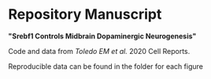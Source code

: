 # Repository Manuscript 
**"Srebf1 Controls Midbrain Dopaminergic Neurogenesis"**

Code and data from *Toledo EM et al.* 2020 Cell Reports.

Reproducible data can be found in the folder for each figure

